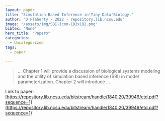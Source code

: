 ```yaml
---
layout: paper
title: "Simulation Based Inference in'Tiny Data'Biology."
author: "D Flaherty - 2022 - repository.lib.ncsu.edu"
image: "/assets/img/SBI-icon-192x192.png"
bibtex: "None"
hero_title: "Papers"
categories:
  - Uncategorized
tags:
  - paper

---
```

>… Chapter 1 will provide a discussion of biological systems modeling and the utility of simulation based inference (SBI) in model parameterization. Chapter 2 will introduce …

Link to paper: [https://repository.lib.ncsu.edu/bitstream/handle/1840.20/39949/etd.pdf?sequence=1](https://repository.lib.ncsu.edu/bitstream/handle/1840.20/39949/etd.pdf?sequence=1)
